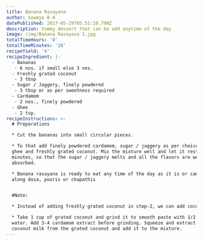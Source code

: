 ```yaml
---
title: Banana Rasayana
author: Sowmya B A
datePublished: 2017-05-29T05:51:10.790Z
description: Yummy dessert that can be add anytime of the day
image: /img/Banana Rasayana 1.jpg
totalTimeHours: '0'
totalTimeMinutes: '10'
recipeYield: '4'
recipeIngredient: |-
  - Bananas
   - 6 nos. if small else 3 nos. 
  - Freshly grated coconut
   - 3 tbsp
  - Sugar / Jaggery, finely powdered
   - 3 tbsp or as per sweetness required
  - Cardamom
   - 2 nos., finely powdered
  - Ghee
   - 2 tsp.
recipeInstructions: >-
  # Preparations

  * Cut the bananas into small circular pieces.

  * To that add finely powdered cardamom, sugar / jaggery as per choice, melted
  ghee and freshly grated coconut. Mix the mixture well and let it rest for 30
  minutes, so that the sugar / jaggery melts and all the flavors are well
  absorbed.

  * Banana rasayana is ready to eat any time of the day as it is or can be had
  along dosa, pooris or chapathis


  #Note: 

  * Instead of adding freshly grated coconut in step-2, we can add coconut milk.

  * Take 1 cup of grated coconut and grind it to smooth paste with 1/2 a cup of
  water. Add 3-4 cardamom extract before grinding. Squeeze and extract the
  coconut milk from the grated coconut and add it to the mixture.
---
```



